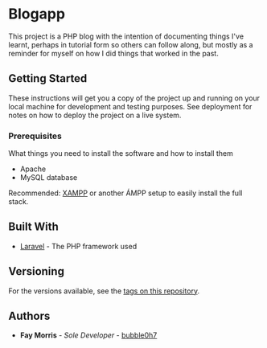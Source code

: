 # Blogapp

This project is a PHP blog with the intention of documenting things I've learnt, perhaps in tutorial form so others can follow along, but mostly as a reminder for myself on how I did things that worked in the past.

## Getting Started

These instructions will get you a copy of the project up and running on your local machine for development and testing purposes. See deployment for notes on how to deploy the project on a live system.

### Prerequisites

What things you need to install the software and how to install them

- Apache
- MySQL database

Recommended: [XAMPP](https://www.apachefriends.org/index.html) or another ÁMPP setup to easily install the full stack.


## Built With

* [Laravel](https://laravel.com/docs/5.7) - The PHP framework used


## Versioning

For the versions available, see the [tags on this repository](https://github.com/your/project/tags). 

## Authors

* **Fay Morris** - *Sole Developer* - [bubble0h7](https://github.com/bubble0h7)
